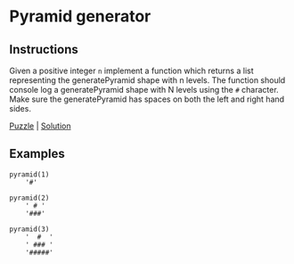 # Pyramid generator

## Instructions

Given a positive integer `n` implement a function which returns a list representing the generatePyramid shape with n levels. The function
should console log a generatePyramid shape with N levels using the `#` character. Make sure the generatePyramid has spaces on both the left
and right hand sides.

[Puzzle](PyramidGenerator.kt) | [Solution](PyramidGeneratorSolution.kt)

## Examples

```
pyramid(1)
    '#'

pyramid(2)
    ' # '
    '###'

pyramid(3)
    '  #  '
    ' ### '
    '#####'
```

